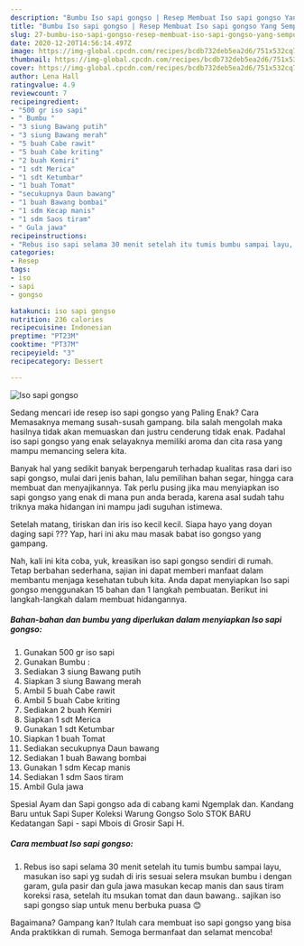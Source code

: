 ```yaml
---
description: "Bumbu Iso sapi gongso | Resep Membuat Iso sapi gongso Yang Sempurna"
title: "Bumbu Iso sapi gongso | Resep Membuat Iso sapi gongso Yang Sempurna"
slug: 27-bumbu-iso-sapi-gongso-resep-membuat-iso-sapi-gongso-yang-sempurna
date: 2020-12-20T14:56:14.497Z
image: https://img-global.cpcdn.com/recipes/bcdb732deb5ea2d6/751x532cq70/iso-sapi-gongso-foto-resep-utama.jpg
thumbnail: https://img-global.cpcdn.com/recipes/bcdb732deb5ea2d6/751x532cq70/iso-sapi-gongso-foto-resep-utama.jpg
cover: https://img-global.cpcdn.com/recipes/bcdb732deb5ea2d6/751x532cq70/iso-sapi-gongso-foto-resep-utama.jpg
author: Lena Hall
ratingvalue: 4.9
reviewcount: 7
recipeingredient:
- "500 gr iso sapi"
- " Bumbu "
- "3 siung Bawang putih"
- "3 siung Bawang merah"
- "5 buah Cabe rawit"
- "5 buah Cabe kriting"
- "2 buah Kemiri"
- "1 sdt Merica"
- "1 sdt Ketumbar"
- "1 buah Tomat"
- "secukupnya Daun bawang"
- "1 buah Bawang bombai"
- "1 sdm Kecap manis"
- "1 sdm Saos tiram"
- " Gula jawa"
recipeinstructions:
- "Rebus iso sapi selama 30 menit setelah itu tumis bumbu sampai layu, masukan iso sapi yg sudah di iris sesuai selera msukan bumbu i dengan garam, gula pasir dan gula jawa masukan kecap manis dan saus tiram koreksi rasa, setelah itu msukan tomat dan daun bawang.. sajikan iso sapi gongso siap untuk menu berbuka puasa 😊"
categories:
- Resep
tags:
- iso
- sapi
- gongso

katakunci: iso sapi gongso 
nutrition: 236 calories
recipecuisine: Indonesian
preptime: "PT23M"
cooktime: "PT37M"
recipeyield: "3"
recipecategory: Dessert

---
```



![Iso sapi gongso](https://img-global.cpcdn.com/recipes/bcdb732deb5ea2d6/751x532cq70/iso-sapi-gongso-foto-resep-utama.jpg)

Sedang mencari ide resep iso sapi gongso yang Paling Enak? Cara Memasaknya memang susah-susah gampang. bila salah mengolah maka hasilnya tidak akan memuaskan dan justru cenderung tidak enak. Padahal iso sapi gongso yang enak selayaknya memiliki aroma dan cita rasa yang mampu memancing selera kita.

Banyak hal yang sedikit banyak berpengaruh terhadap kualitas rasa dari iso sapi gongso, mulai dari jenis bahan, lalu pemilihan bahan segar, hingga cara membuat dan menyajikannya. Tak perlu pusing jika mau menyiapkan iso sapi gongso yang enak di mana pun anda berada, karena asal sudah tahu triknya maka hidangan ini mampu jadi suguhan istimewa.

Setelah matang, tiriskan dan iris iso kecil kecil. Siapa hayo yang doyan daging sapi ??? Yap, hari ini aku mau masak babat iso gongso yang gampang.


Nah, kali ini kita coba, yuk, kreasikan iso sapi gongso sendiri di rumah. Tetap berbahan sederhana, sajian ini dapat memberi manfaat dalam membantu menjaga kesehatan tubuh kita. Anda dapat menyiapkan Iso sapi gongso menggunakan 15 bahan dan 1 langkah pembuatan. Berikut ini langkah-langkah dalam membuat hidangannya.

<!--inarticleads1-->

##### Bahan-bahan dan bumbu yang diperlukan dalam menyiapkan Iso sapi gongso:

1. Gunakan 500 gr iso sapi
1. Gunakan  Bumbu :
1. Sediakan 3 siung Bawang putih
1. Siapkan 3 siung Bawang merah
1. Ambil 5 buah Cabe rawit
1. Ambil 5 buah Cabe kriting
1. Sediakan 2 buah Kemiri
1. Siapkan 1 sdt Merica
1. Gunakan 1 sdt Ketumbar
1. Siapkan 1 buah Tomat
1. Sediakan secukupnya Daun bawang
1. Sediakan 1 buah Bawang bombai
1. Gunakan 1 sdm Kecap manis
1. Sediakan 1 sdm Saos tiram
1. Ambil  Gula jawa


Spesial Ayam dan Sapi gongso ada di cabang kami Ngemplak dan. Kandang Baru untuk Sapi Super Koleksi Warung Gongso Solo STOK BARU Kedatangan Sapi - sapi Mbois di Grosir Sapi H. 

<!--inarticleads2-->

##### Cara membuat Iso sapi gongso:

1. Rebus iso sapi selama 30 menit setelah itu tumis bumbu sampai layu, masukan iso sapi yg sudah di iris sesuai selera msukan bumbu i dengan garam, gula pasir dan gula jawa masukan kecap manis dan saus tiram koreksi rasa, setelah itu msukan tomat dan daun bawang.. sajikan iso sapi gongso siap untuk menu berbuka puasa 😊




Bagaimana? Gampang kan? Itulah cara membuat iso sapi gongso yang bisa Anda praktikkan di rumah. Semoga bermanfaat dan selamat mencoba!
